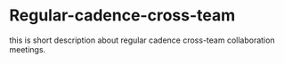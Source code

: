 # Regular-cadence-cross-team
this is  short description about  regular cadence cross-team collaboration meetings.
